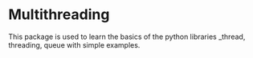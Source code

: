 # Multithreading
This package is used to learn the basics of the python libraries _thread, threading, queue with simple examples.